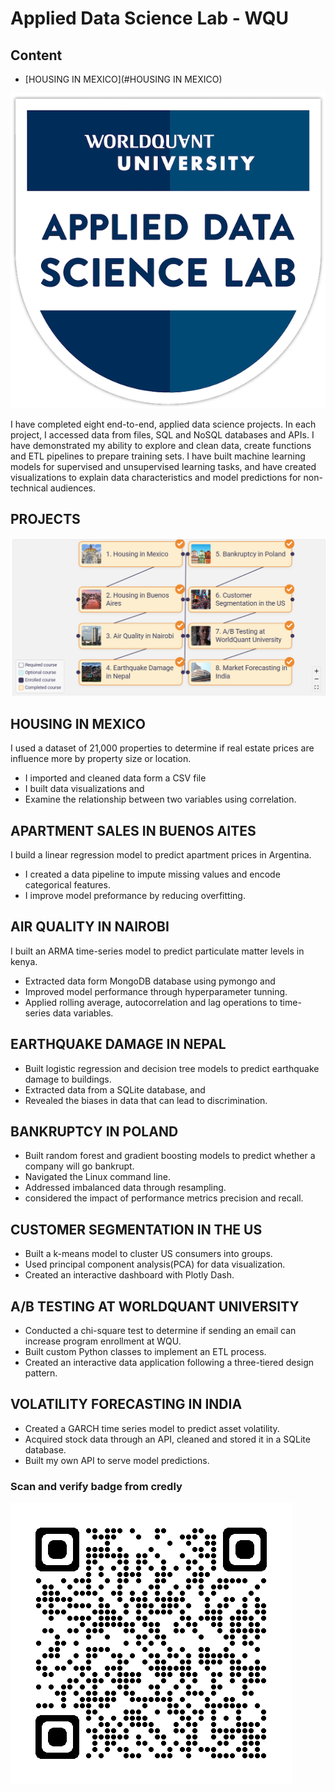 # Applied Data Science Lab - WQU

## Content
- [HOUSING IN MEXICO](#HOUSING IN MEXICO)

![image](/wqu.png)

I have completed eight end-to-end, applied data science projects. In each project, I accessed data from files, SQL and NoSQL databases and APIs. I have demonstrated my ability to explore and clean data, create functions and ETL pipelines to prepare training sets. I have built machine learning models for supervised and unsupervised learning tasks, and have created visualizations to explain data characteristics and model predictions for non-technical audiences.

## PROJECTS
![image](/wqu1.png)

## HOUSING IN MEXICO
I used a dataset of 21,000 properties to determine if real estate prices are influence more by property size or location.
- I imported and cleaned data form a CSV file
- I built data visualizations and
- Examine the relationship between two variables using correlation.

## APARTMENT SALES IN BUENOS AITES
I build a linear regression model to predict apartment prices in Argentina.
- I created a data pipeline to impute missing values and encode categorical features.
- I improve model preformance by reducing overfitting.

## AIR QUALITY IN NAIROBI
I built an ARMA time-series model to predict particulate matter levels in kenya.
- Extracted data form MongoDB database using pymongo and
- Improved model performance through hyperparameter tunning.
- Applied rolling average, autocorrelation and lag operations to time-series data variables.

## EARTHQUAKE DAMAGE IN NEPAL
- Built logistic regression and decision tree models to predict earthquake damage to buildings.
- Extracted data from a SQLite database, and
- Revealed the biases in data that can lead to discrimination.

## BANKRUPTCY IN POLAND
- Built random forest and gradient boosting models to predict whether a company will go bankrupt.
- Navigated the Linux command line.
- Addressed imbalanced data through resampling.
- considered the impact of performance metrics precision and recall.

## CUSTOMER SEGMENTATION IN THE US
- Built a k-means model to cluster US consumers into groups.
- Used principal component analysis(PCA) for data visualization.
- Created an interactive dashboard with Plotly Dash.

## A/B TESTING AT WORLDQUANT UNIVERSITY
- Conducted a chi-square test to determine if sending an email can increase program enrollment at WQU.
- Built custom Python classes to implement an ETL process.
- Created an interactive data application following a three-tiered design pattern.

## VOLATILITY FORECASTING IN INDIA
- Created a GARCH time series model to predict asset volatility.
- Acquired stock data through an API, cleaned and stored it in a SQLite database.
- Built my own API to serve model predictions.

### Scan and verify badge from credly
![image](/qrcode.png)
